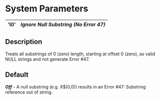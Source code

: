 # System Parameters

**'I0'** |  **_Ignore Null Substring (No Error 47)_**  
---|---  
  
##  Description

Treats all substrings of 0 (zero) length, starting at offset 0 (zero), as valid NULL strings and not generate Error #47.

##  Default

**_Off_** \- A null substring (e.g. X$(0,0)) results in an Error #47: Substring reference out of string.

